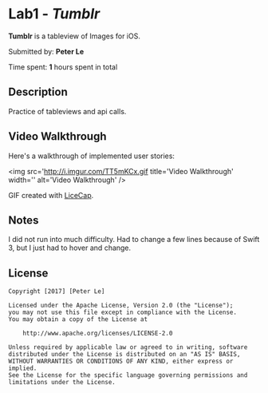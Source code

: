 # Lab1 - *Tumblr*

**Tumblr** is a tableview of Images for iOS.

Submitted by: **Peter Le**

Time spent: **1** hours spent in total

## Description
Practice of tableviews and api calls.


## Video Walkthrough 

Here's a walkthrough of implemented user stories:

<img src='http://i.imgur.com/TT5mKCx.gif title='Video Walkthrough' width='' alt='Video Walkthrough' />

GIF created with [LiceCap](http://www.cockos.com/licecap/).

## Notes

I did not run into much difficulty. Had to change a few lines because of Swift 3, but I just had to hover and change.

## License

    Copyright [2017] [Peter Le]

    Licensed under the Apache License, Version 2.0 (the "License");
    you may not use this file except in compliance with the License.
    You may obtain a copy of the License at

        http://www.apache.org/licenses/LICENSE-2.0

    Unless required by applicable law or agreed to in writing, software
    distributed under the License is distributed on an "AS IS" BASIS,
    WITHOUT WARRANTIES OR CONDITIONS OF ANY KIND, either express or implied.
    See the License for the specific language governing permissions and
    limitations under the License.
